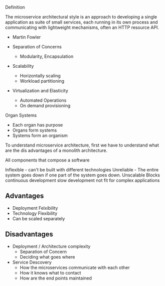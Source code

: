 Definition

The microservice architectural style is an approach to developing a single application as suite of small services, each running in its own process and communicating with lightweight mechanisms, often an HTTP resource API.

- Martin Fowler

- Separation of Concerns
  - Modularity, Encapsulation
- Scalability
  - Horizontally scaling
  - Workload partitioning
- Virtualization and Elasticity
  - Automated Operations
  - On demand provisioning

Organ Systems
  - Each organ has purpose
  - Organs form systems
  - Systems form an organism

To understand microservice architecture, first we have to understand what are the dis advantages of a monolith architecture.

All components that compose a software 

Inflexible - can't be built with different technologies
Unreliable - The entire system goes down if one part of the system goes down.
Unscalable
Blocks continuous development
slow development
not fit for complex applications

## Advantages

- Deployment Felxibility
- Technology Flexibility
- Can be scaled separately

## Disadvantages

- Deployment / Architecture complexity
  - Separation of Concern
  - Deciding what goes where
- Service Descovery
  - How the microservices communicate with each other
  - How it knows what to contact
  - How are the end points maintained